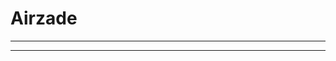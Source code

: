 # Airzade
---
<div align="center">
	<a href="https://airazde.com"
		<img alt="Static Badge" src="https://img.shields.io/badge/Our_Website-ourwebsite?style=for-the-badge&color=%23121922&link=https%3A%2F%2Fairzade.com">
	</a>
</div>

---
